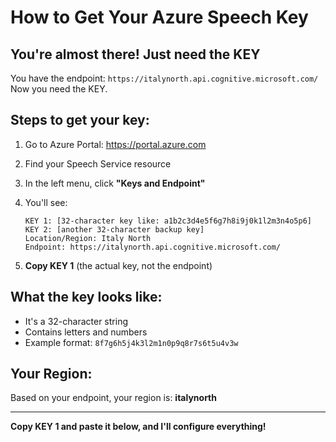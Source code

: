 # How to Get Your Azure Speech Key

## You're almost there! Just need the KEY

You have the endpoint: `https://italynorth.api.cognitive.microsoft.com/`
Now you need the KEY.

## Steps to get your key:

1. Go to Azure Portal: https://portal.azure.com
2. Find your Speech Service resource
3. In the left menu, click **"Keys and Endpoint"**
4. You'll see:
   ```
   KEY 1: [32-character key like: a1b2c3d4e5f6g7h8i9j0k1l2m3n4o5p6]
   KEY 2: [another 32-character backup key]
   Location/Region: Italy North
   Endpoint: https://italynorth.api.cognitive.microsoft.com/
   ```

5. **Copy KEY 1** (the actual key, not the endpoint)

## What the key looks like:
- It's a 32-character string
- Contains letters and numbers
- Example format: `8f7g6h5j4k3l2m1n0p9q8r7s6t5u4v3w`

## Your Region:
Based on your endpoint, your region is: **italynorth**

---
**Copy KEY 1 and paste it below, and I'll configure everything!**